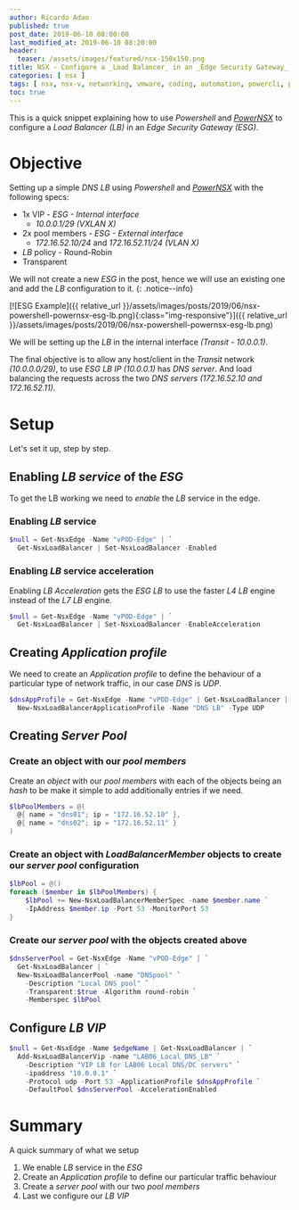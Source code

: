 ```yaml
---
author: Ricardo Adao
published: true
post_date: 2019-06-10 08:00:00
last_modified_at: 2019-06-10 08:20:00
header:
  teaser: /assets/images/featured/nsx-150x150.png
title: NSX - Configure a _Load Balancer_ in an _Edge Security Gateway_ using _Powershell/PowerNSX_
categories: [ nsx ]
tags: [ nsx, nsx-v, networking, vmware, coding, automation, powercli, powershell, powernsx, sddc ]
toc: true
---
```

This is a quick snippet explaining how to use _Powershell_ and _[PowerNSX](https://powernsx.github.io/)_ to configure a _Load Balancer (LB)_ in an _Edge Security Gateway (ESG)_.

# Objective

Setting up a simple _DNS LB_ using _Powershell_ and _[PowerNSX](https://powernsx.github.io/)_ with the following specs:

* 1x VIP - _ESG - Internal interface_  
  * _10.0.0.1/29_ _(VXLAN X)_
* 2x pool members - _ESG - External interface_  
  * _172.16.52.10/24_ and _172.16.52.11/24_ _(VLAN X)_
* _LB_ policy - Round-Robin
* Transparent

We will not create a new _ESG_ in the post, hence we will use an existing one and add the _LB_ configuration to it.
{: .notice--info}

[![ESG Example]({{ relative_url }}/assets/images/posts/2019/06/nsx-powershell-powernsx-esg-lb.png){:class="img-responsive"}]({{ relative_url }}/assets/images/posts/2019/06/nsx-powershell-powernsx-esg-lb.png)

We will be setting up the _LB_ in the internal interface _(Transit - 10.0.0.1)_.

The final objective is to allow any host/client in the _Transit_ network _(10.0.0.0/29)_, to use _ESG LB IP (10.0.0.1)_ has _DNS server_.
And load balancing the requests across the two _DNS servers_ _(172.16.52.10 and 172.16.52.11)_.

# Setup

Let's set it up, step by step.

## Enabling _LB service_ of the _ESG_

To get the LB working we need to _enable_ the _LB_ service in the edge.

### Enabling _LB_ service

```powershell
$null = Get-NsxEdge -Name "vPOD-Edge" | `
  Get-NsxLoadBalancer | Set-NsxLoadBalancer -Enabled
```

### Enabling _LB_ service acceleration

Enabling _LB Acceleration_ gets the _ESG LB_ to use the faster _L4 LB_ engine instead of the _L7 LB_ engine.

```powershell
$null = Get-NsxEdge -Name "vPOD-Edge" | `
  Get-NsxLoadBalancer | Set-NsxLoadBalancer -EnableAcceleration
```

## Creating _Application profile_

We need to create an _Application profile_ to define the behaviour of a particular type of network traffic, in our case _DNS_ is _UDP_.

```powershell
$dnsAppProfile = Get-NsxEdge -Name "vPOD-Edge" | Get-NsxLoadBalancer | `
  New-NsxLoadBalancerApplicationProfile -Name "DNS LB" -Type UDP
```

## Creating _Server Pool_

### Create an object with our _pool members_

Create an _object_ with our _pool members_ with each of the objects being an _hash_ to be make it simple to add additionally entries if we need.

```powershell
$lbPoolMembers = @(
  @{ name = "dns01"; ip = "172.16.52.10" },
  @{ name = "dns02"; ip = "172.16.52.11" }
)
```

### Create an object with _LoadBalancerMember_ objects to create our _server pool_ configuration

```powershell
$lbPool = @()
foreach ($member in $lbPoolMembers) {
    $lbPool += New-NsxLoadBalancerMemberSpec -name $member.name `
    -IpAddress $member.ip -Port 53 -MonitorPort 53
}
```

### Create our _server pool_ with the objects created above

```powershell
$dnsServerPool = Get-NsxEdge -Name "vPOD-Edge" | `
  Get-NsxLoadBalancer | `
  New-NsxLoadBalancerPool -name "DNSpool" `
    -Description "Local DNS pool" `
    -Transparent:$true -Algorithm round-robin `
    -Memberspec $lbPool
```

## Configure _LB VIP_

```powershell
$null = Get-NsxEdge -Name $edgeName | Get-NsxLoadBalancer | `
  Add-NsxLoadBalancerVip -name "LAB06_Local_DNS_LB" `
    -Description "VIP LB for LAB06 Local DNS/DC servers" `
    -ipaddress "10.0.0.1" `
    -Protocol udp -Port 53 -ApplicationProfile $dnsAppProfile `
    -DefaultPool $dnsServerPool -AccelerationEnabled
```

# Summary

A quick summary of what we setup

1. We enable _LB_ service in the _ESG_
2. Create an _Application profile_ to define our particular traffic behaviour
3. Create a _server pool_ with our two _pool members_
4. Last we configure our _LB VIP_